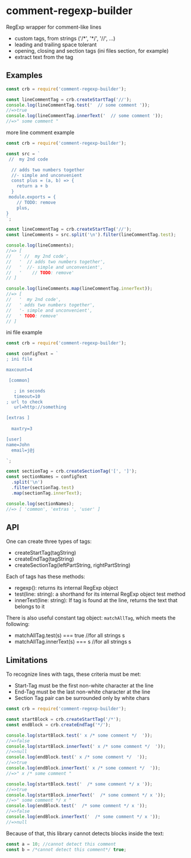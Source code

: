 # comment-regexp-builder

RegExp wrapper for comment-like lines

- custom tags, from strings ('/\*', '\*/', '//', ...)
- leading and trailing space tolerant
- opening, closing and section tags (ini files section, for example)
- extract text from the tag

## Examples

```js
const crb = require('comment-regexp-builder');

const lineCommentTag = crb.createStartTag('//');
console.log(lineCommentTag.test('  // some comment '));
//=>true
console.log(lineCommentTag.innerText('  // some comment '));
//=>" some comment "
```

more line comment example

```js
const crb = require('comment-regexp-builder');

const src = `
 //  my 2nd code

  // adds two numbers together
  //- simple and unconvenient
  const plus = (a, b) => {
    return a + b
  }
 module.exports = {
    // TODO: remove
    plus,
}
`;

const lineCommentTag = crb.createStartTag('//');
const lineComments = src.split('\n').filter(lineCommentTag.test);

console.log(lineComments);
//=> [
//   ' //  my 2nd code',
//   '  // adds two numbers together',
//   '  //- simple and unconvenient',
//   '    // TODO: remove'
// ]

console.log(lineComments.map(lineCommentTag.innerText));
//=> [
//   '  my 2nd code',
//   ' adds two numbers together',
//   '- simple and unconvenient',
//   ' TODO: remove'
// ]
```

ini file example

```js
const crb = require('comment-regexp-builder');

const configText = `
; ini file

maxcount=4

 [common]

   ; in seconds
   timeout=10
; url to check
   url=http://something

[extras ] 
 
  maxtry=3

[user] 
name=John
  email=j@j

`;

const sectionTag = crb.createSectionTag('[', ']');
const sectionNames = configText
  .split('\n')
  .filter(sectionTag.test)
  .map(sectionTag.innerText);

console.log(sectionNames);
//=> [ 'common', 'extras ', 'user' ]
```

## API

One can create three types of tags:

- createStartTag(tagString)
- createEndTag(tagString)
- createSectionTag(leftPartString, rightPartString)

Each of tags has these methods:

- regexp(): returns its internal RegExp object
- test(line: string): a shorthand for its internal RegExp object test method
- innerText(line: string): If tag is found at the line, returns the text that belongs to it

There is also useful constant tag object: `matchAllTag`, which meets the following:

- matchAllTag.test(s) === true //for all strings s
- matchAllTag.innerText(s) === s //for all strings s

## Limitations

To recognize lines with tags, these criteria must be met:

- Start-Tag must be the first non-white character at the line
- End-Tag must be the last non-white character at the line
- Section Tag pair can be surrounded only by white chars

```js
const crb = require('comment-regexp-builder');

const startBlock = crb.createStartTag('/*');
const endBlock = crb.createEndTag('*/');

console.log(startBlock.test(' x /* some comment */  '));
//=>false
console.log(startBlock.innerText(' x /* some comment */  '));
//=>null
console.log(endBlock.test(' x /* some comment */  '));
//=>true
console.log(endBlock.innerText(' x /* some comment */  '));
//=>" x /* some comment "

console.log(startBlock.test('  /* some comment */ x '));
//=>true
console.log(startBlock.innerText('  /* some comment */ x '));
//=>" some comment */ x "
console.log(endBlock.test('  /* some comment */ x '));
//=>false
console.log(endBlock.innerText('  /* some comment */ x '));
//=>null
```

Because of that, this library cannot detects blocks inside the text:

```js
const a = 10; //cannot detect this comment
const b = /*cannot detect this comment*/ true;
```
